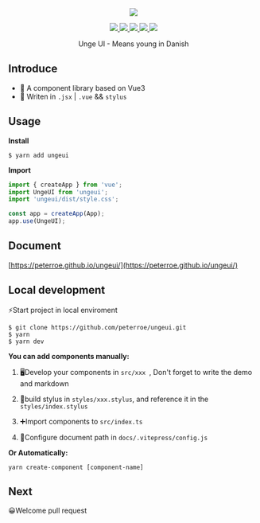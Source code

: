 <div align=center>
    <a href="https://peterroe.github.io/ungeui/">
        <img  src="https://img-blog.csdnimg.cn/4843e19340f1432d9f24de61e16b9bce.png">
    </a>
</div>

<p align="center">
  <a href="https://www.npmjs.org/package/ungeui">
      <img src="https://img.shields.io/npm/v/ungeui.svg">
  </a>
  <a href="https://npmcharts.com/compare/ungeui?minimal=true">
    <img src="http://img.shields.io/npm/dm/ungeui.svg">
  </a>
  <a href="http://img.badgesize.io/https://unpkg.com/ungeui/dist/ungeui.es.js?compression=gzip&label=gzip%20size:%20JS">
    <img src="http://img.badgesize.io/https://unpkg.com/ungeui/dist/ungeui.es.js?compression=gzip&label=gzip%20size:%20JS">
  </a>
  <a href="http://img.badgesize.io/https://unpkg.com/ungeui/dist/style.css?compression=gzip&label=gzip%20size:%20CSS">
    <img src="http://img.badgesize.io/https://unpkg.com/ungeui/dist/style.css?compression=gzip&label=gzip%20size:%20CSS">
  </a>
  <a href="LICENSE">
    <img src="https://img.shields.io/badge/License-MIT-yellow.svg">
  </a>
  <br>
</p>

<p align="center">Unge UI - Means young in Danish</p>

## Introduce

-   🥉 A component library based on Vue3
-   🚀 Writen in `.jsx` | `.vue` && `stylus`

## Usage

**Install**

```shell
$ yarn add ungeui
```
**Import**
```js
import { createApp } from 'vue';
import UngeUI from 'ungeui';
import 'ungeui/dist/style.css';

const app = createApp(App);
app.use(UngeUI);
```

## Document

[https://peterroe.github.io/ungeui/](https://peterroe.github.io/ungeui/)

## Local development

⚡Start project in local enviroment

```
$ git clone https://github.com/peterroe/ungeui.git
$ yarn
$ yarn dev
```

**You can add components manually:**

1. 🖥️Develop your components in `src/xxx `, Don't forget to write the demo and markdown

2. 💄build stylus in `styles/xxx.stylus`, and reference it in the `styles/index.stylus`

3. ➕Import components to `src/index.ts`

4. 🔧Configure document path in `docs/.vitepress/config.js`

**Or Automatically:**

```
yarn create-component [component-name]
```

## Next

😀Welcome pull request
